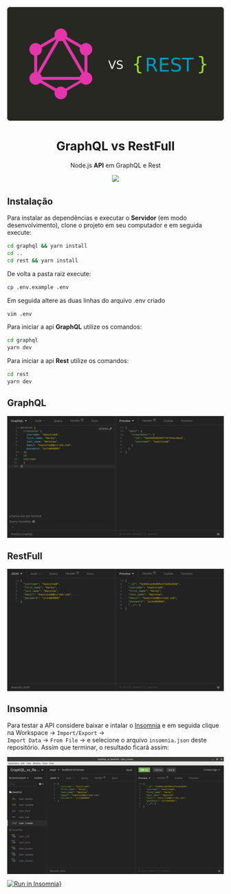 <img src="./Static/graphql_vs_rest.png">
<h1 align="center">GraphQL vs RestFull</h1>
<p align="center">Node.js <strong>API</strong> em GraphQL e Rest</p>

<p align="center">
  <a aria-label="Versão do Node" href="https://github.com/nodejs/node/blob/master/doc/changelogs/CHANGELOG_V12.md#12.16.1">
    <img src="https://img.shields.io/badge/node.js@lts-12.16.1-informational?logo=Node.JS"></img>
  </a>
</p>

## Instalação 
Para instalar as dependências e executar o **Servidor** (em modo desenvolvimento), clone o projeto em seu computador e em seguida execute:
```bash
cd graphql && yarn install
cd ..
cd rest && yarn install
```
De volta a pasta raiz execute:
```bash
cp .env.example .env
```
Em seguida altere as duas linhas do arquivo .env criado
```bash
vim .env
```


Para iniciar a api **GraphQL** utilize os comandos:
```bash
cd graphql
yarn dev
```

Para iniciar a api **Rest** utilize os comandos:
```bash
cd rest
yarn dev
```

## GraphQL
<img align="center" src="./Static/GraphQl.png">


## RestFull
<img align="center" src="./Static/RestFull.png">

## Insomnia 
Para testar a API considere baixar e intalar o [Insomnia](https://insomnia.rest/download/) e em seguida clique na Workspace → `Import/Export` →  
`Import Data` → `From File` → e selecione o arquivo `insomnia.json` deste repositório. Assim que terminar, o resultado ficará assim:

<img align="center" src="./Static/Insomnia.png"></img>

[![Run in Insomnia}](https://insomnia.rest/images/run.svg)](https://insomnia.rest/run/?label=GraphQL_vs_RestFull&uri=https%3A%2F%2Fraw.githubusercontent.com%2Frhuanos%2FGraphQL_vs_Rest%2Fmaster%2Finsomnia.json)